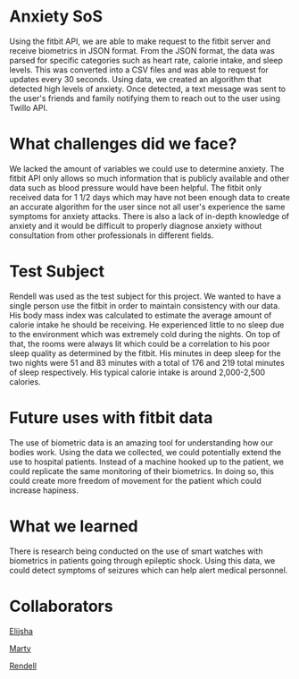 # Anxiety SoS
Using the fitbit API, we are able to make request to the fitbit server and receive biometrics in JSON format. From the JSON format, the data was parsed for specific categories such as heart rate, calorie intake, and sleep levels. This was converted into a CSV files and was able to request for updates every 30 seconds. Using data, we created an algorithm that detected high levels of anxiety. Once detected, a text message was sent to the user's friends and family notifying them to reach out to the user using Twillo API.

# What challenges did we face?
We lacked the amount of variables we could use to determine anxiety. The fitbit API only allows so much information that is publicly available and other data such as blood pressure would have been helpful. The fitbit only received data for 1 1/2 days which may have not been enough data to create an accurate algorithm for the user since not all user's experience the same symptoms for anxiety attacks. There is also a lack of in-depth knowledge of anxiety and it would be difficult to properly diagnose anxiety without consultation from other professionals in different fields.

# Test Subject
Rendell was used as the test subject for this project. We wanted to have a single person use the fitbit in order to maintain consistency with our data. His body mass index was calculated to estimate the average amount of calorie intake he should be receiving. He experienced little to no sleep due to the environment which was extremely cold during the nights. On top of that, the rooms were always lit which could be a correlation to his poor sleep quality as determined by the fitbit. His minutes in deep sleep for the two nights were 51 and 83 minutes with a total of 176 and 219 total minutes of sleep respectively. His typical calorie intake is around 2,000-2,500 calories.

# Future uses with fitbit data
The use of biometric data is an amazing tool for understanding how our bodies work. Using the data we collected, we could potentially extend the use to hospital patients. Instead of a machine hooked up to the patient, we could replicate the same monitoring of their biometrics. In doing so, this could create more freedom of movement for the patient which could increase hapiness.

# What we learned
There is research being conducted on the use of smart watches with biometrics in patients going through epileptic shock. Using this data, we could detect symptoms of seizures which can help alert medical personnel.

# Collaborators
[Elijsha](https://github.com/IAmYew)

[Marty](https://github.com/martyjapilado)

[Rendell](https://github.com/IntenseMarrow9)
